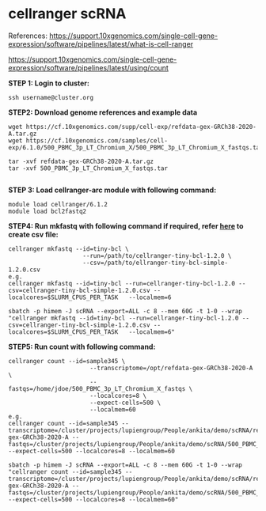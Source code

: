 # cellranger scRNA
References:
https://support.10xgenomics.com/single-cell-gene-expression/software/pipelines/latest/what-is-cell-ranger

https://support.10xgenomics.com/single-cell-gene-expression/software/pipelines/latest/using/count


**STEP 1: Login to cluster:**
```
ssh username@cluster.org
```


**STEP2: Download genome references and example data**
```
wget https://cf.10xgenomics.com/supp/cell-exp/refdata-gex-GRCh38-2020-A.tar.gz
wget https://cf.10xgenomics.com/samples/cell-exp/6.1.0/500_PBMC_3p_LT_Chromium_X/500_PBMC_3p_LT_Chromium_X_fastqs.tar

tar -xvf refdata-gex-GRCh38-2020-A.tar.gz
tar -xvf 500_PBMC_3p_LT_Chromium_X_fastqs.tar


```

**STEP 3: Load cellranger-arc module with following command:**
```
module load cellranger/6.1.2
module load bcl2fastq2

```

**STEP4: Run mkfastq with following command if required, refer [here](https://support.10xgenomics.com/single-cell-gene-expression/software/pipelines/latest/using/mkfastq) to create csv file:**
```
cellranger mkfastq --id=tiny-bcl \
                     --run=/path/to/cellranger-tiny-bcl-1.2.0 \
                     --csv=/path/to/ellranger-tiny-bcl-simple-1.2.0.csv
e.g.
cellranger mkfastq --id=tiny-bcl --run=cellranger-tiny-bcl-1.2.0 --csv=cellranger-tiny-bcl-simple-1.2.0.csv --localcores=$SLURM_CPUS_PER_TASK   --localmem=6

sbatch -p himem -J scRNA --export=ALL -c 8 --mem 60G -t 1-0 --wrap "cellranger mkfastq --id=tiny-bcl --run=cellranger-tiny-bcl-1.2.0 --csv=cellranger-tiny-bcl-simple-1.2.0.csv --localcores=$SLURM_CPUS_PER_TASK   --localmem=6"

```

**STEP5: Run count with following command:**
```
cellranger count --id=sample345 \
                       --transcriptome=/opt/refdata-gex-GRCh38-2020-A \
                       --fastqs=/home/jdoe/500_PBMC_3p_LT_Chromium_X_fastqs \
                       --localcores=8 \
                       --expect-cells=500 \
                       --localmem=60
e.g.
cellranger count --id=sample345 --transcriptome=/cluster/projects/lupiengroup/People/ankita/demo/scRNA/refdata-gex-GRCh38-2020-A --fastqs=/cluster/projects/lupiengroup/People/ankita/demo/scRNA/500_PBMC_3p_LT_Chromium_X_fastqs --expect-cells=500 --localcores=8 --localmem=60

sbatch -p himem -J scRNA --export=ALL -c 8 --mem 60G -t 1-0 --wrap "cellranger count --id=sample345 --transcriptome=/cluster/projects/lupiengroup/People/ankita/demo/scRNA/refdata-gex-GRCh38-2020-A --fastqs=/cluster/projects/lupiengroup/People/ankita/demo/scRNA/500_PBMC_3p_LT_Chromium_X_fastqs --expect-cells=500 --localcores=8 --localmem=60"


```

